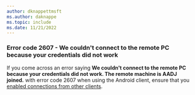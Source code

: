 ```yaml
---
author: dknappettmsft
ms.author: daknappe
ms.topic: include
ms.date: 11/21/2022
---
```


### Error code 2607 - We couldn't connect to the remote PC because your credentials did not work

If you come across an error saying **We couldn't connect to the remote PC because your credentials did not work. The remote machine is AADJ joined.** with error code 2607 when using the Android client, ensure that you [enabled connections from other clients](/azure/virtual-desktop/deploy-azure-ad-joined-vm#connect-using-the-other-clients).
